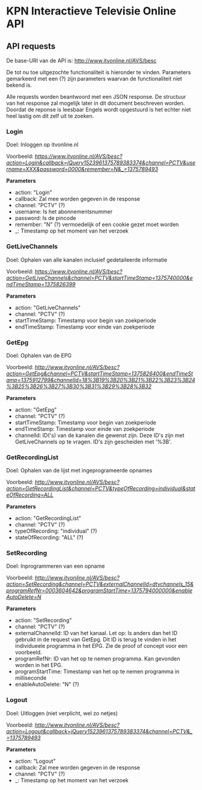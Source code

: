 # KPN Interactieve Televisie Online API

## API requests
De base-URI van de API is:
http://www.itvonline.nl/AVS/besc

De tot nu toe uitgezochte functionaliteit is hieronder te vinden. Parameters gemarkeerd met een (?) zijn parameters waarvan de functionaliteit niet bekend is.

Alle requests worden beantwoord met een JSON response. De structuur van het response zal mogelijk later in dit document beschreven worden. Doordat de reponse is leesbaar Engels wordt opgestuurd is het echter niet heel lastig om dit zelf uit te zoeken. 

### Login
Doel: Inloggen op itvonline.nl

Voorbeeld: _https://www.itvonline.nl/AVS/besc?action=Login&callback=jQuery1523961375789383374&channel=PCTV&username=XXX&password=0000&remember=N&_=1375789493_

**Parameters**

  * action: "Login"
  * callback: Zal mee worden gegeven in de response
  * channel: "PCTV" (?)
  * username: Is het abonnementsnummer
  * password: Is de pincode
  * remember: "N" (?) vermoedelijk of een cookie gezet moet worden
  * _: Timestamp op het moment van het verzoek

### GetLiveChannels
Doel: Ophalen van alle kanalen inclusief gedetaileerde informatie

Voorbeeld: _https://www.itvonline.nl/AVS/besc?action=GetLiveChannels&channel=PCTV&startTimeStamp=1375740000&endTimeStamp=1375826399_

**Parameters**

  * action: "GetLiveChannels"
  * channel: "PCTV" (?)
  * startTimeStamp: Timestamp voor begin van zoekperiode
  * endTimeStamp: Timestamp voor einde van zoekperiode

### GetEpg
Doel: Ophalen van de EPG

Voorbeeld: _http://www.itvonline.nl/AVS/besc?action=GetEpg&channel=PCTV&startTimeStamp=1375826400&endTimeStamp=1375912799&channelId=18%3B19%3B20%3B21%3B22%3B23%3B24%3B25%3B26%3B27%3B30%3B31%3B29%3B28%3B32_

**Parameters**

  * action: "GetEpg"
  * channel: "PCTV" (?)
  * startTimeStamp: Timestamp voor begin van zoekperiode
  * endTimeStamp: Timestamp voor einde van zoekperiode
  * channelId: ID('s) van de kanalen die gewenst zijn. Deze ID's zijn met GetLiveChannels op te vragen. ID's zijn gescheiden met '%3B'.

### GetRecordingList
Doel: Ophalen van de lijst met ingeprogrameerde opnames

Voorbeeld: _http://www.itvonline.nl/AVS/besc?action=GetRecordingList&channel=PCTV&typeOfRecording=individual&stateOfRecording=ALL_

**Parameters**

  * action: "GetRecordingList"
  * channel: "PCTV" (?)
  * typeOfRecording: "individual" (?)
  * stateOfRecording: "ALL" (?)

### SetRecording
Doel: Inprogrammeren van een opname

Voorbeeld: _http://www.itvonline.nl/AVS/besc?action=SetRecording&channel=PCTV&externalChannelId=dtvchannels_15&programRefNr=0003604642&programStartTime=1375794000000&enableAutoDelete=N_

**Parameters**

  * action: "SetRecording"
  * channel: "PCTV" (?)
  * externalChannelId: ID van het kanaal. Let op: Is anders dan het ID gebruikt in de request van GetEpg. Dit ID is terug te vinden in het individueele programma in het EPG. Zie de proof of concept voor een voorbeeld.
  * programRefNr: ID van het op te nemen programma. Kan gevonden worden in het EPG.
  * programStartTime: Timestamp van het op te nemen programma in milliseconde
  * enableAutoDelete: "N" (?)

### Logout
Doel: Uitloggen (niet verplicht, wel zo netjes)

Voorbeeld: _http://www.itvonline.nl/AVS/besc?action=Logout&callback=jQuery1523961375789383374&channel=PCTV&_=1375789493_

**Parameters**

  * action: "Logout"
  * callback: Zal mee worden gegeven in de response
  * channel: "PCTV" (?)
  * _: Timestamp op het moment van het verzoek